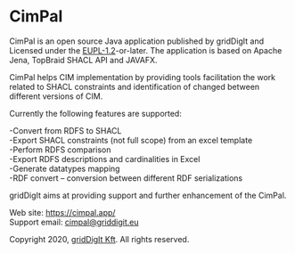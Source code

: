 # CimPal


CimPal is an open source Java application published by gridDigIt and Licensed under the [EUPL-1.2](https://joinup.ec.europa.eu/collection/eupl/eupl-text-eupl-12)-or-later.
The application is based on Apache Jena, TopBraid SHACL API and JAVAFX.

CimPal helps CIM implementation by providing tools facilitation the work related to SHACL constraints and identification of changed between different versions of CIM.

Currently the following features are supported:

-Convert from RDFS to SHACL\
-Export SHACL constraints (not full scope) from an excel template\
-Perform RDFS comparison\
-Export RDFS descriptions and cardinalities in Excel\
-Generate datatypes mapping\
-RDF convert – conversion between different RDF serializations

gridDigIt aims at providing support and further enhancement of the CimPal.

Web site: https://cimpal.app/ \
Support email: cimpal@griddigit.eu 

Copyright 2020, [gridDigIt Kft](https://griddigit.eu). All rights reserved.
